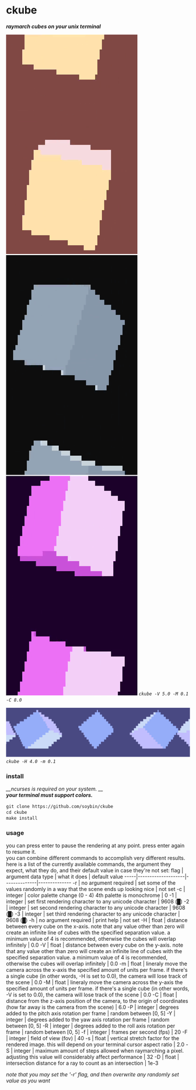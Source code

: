 # ckube
**_raymarch cubes on your unix terminal_**

![](gifs/05.gif) ![](gifs/06.gif) ![](gifs/07.gif)
*`ckube -V 5.0 -M 0.1 -C 8.0`*

![](gifs/02.gif)
*`ckube -H 4.0 -m 0.1`*

### install
*__ncurses is required on your system. __*  
*__your terminal must support colors.__*
```
git clone https://github.com/soybin/ckube
cd ckube
make install
```

### usage
you can press enter to pause the rendering at any point. press enter again to resume it.  
you can combine different commands to accomplish very different results. here is a list of the currently available commands, the argument they expect, what they do, and their default value in case they're not set:
flag | argument data type | what it does | default value
-----|--------------------|--------------|--------------
-r | no argument required | set some of the values randomly in a way that the scene ends up looking nice | not set
-c | integer | color palette change (0 - 4) 4th palette is monochrome | 0
-1 | integer | set first rendering character to any unicode character | 9608 (█)
-2 | integer | set second rendering character to any unicode character | 9608 (█)
-3 | integer | set third rendering character to any unicode character | 9608 (█)
-h | no argument required | print help | not set
-H | float | distance between every cube on the x-axis. note that any value other than zero will create an infinite line of cubes with the specified separation value. a minimum value of 4 is recommended, otherwise the cubes will overlap infinitely | 0.0
-V | float | distance between every cube on the y-axis. note that any value other than zero will create an infinite line of cubes with the specified separation value. a minimum value of 4 is recommended, otherwise the cubes will overlap infinitely | 0.0
-m | float | lineraly move the camera across the x-axis the specified amount of units per frame. if there's a single cube (in other words, -H is set to 0.0), the camera will lose track of the scene | 0.0
-M | float | lineraly move the camera across the y-axis the specified amount of units per frame. if there's a single cube (in other words, -V is set to 0.0), the camera will lose track of the scene | 0.0
-C | float | distance from the z-axis position of the camera, to the origin of coordinates (how far away is the camera from the scene) | 6.0
-P | integer | degrees added to the pitch axis rotation per frame | random between [0, 5]
-Y | integer | degrees added to the yaw axis rotation per frame | random between [0, 5]
-R | integer | degrees added to the roll axis rotation per frame | random between [0, 5]
-f | integer | frames per second (fps) | 20
-F | integer | field of view (fov) | 40
-s | float | vertical stretch factor for the rendered image. this will depend on your terminal cursor aspect ratio | 2.0
-S | integer | maximum amount of steps allowed when raymarching a pixel. adjusting this value will considerably affect performance | 32
-D | float | intersection distance for a ray to count as an intersection | 1e-3

*note that you may set the '-r' flag, and then overwrite any randomly set value as you want*

